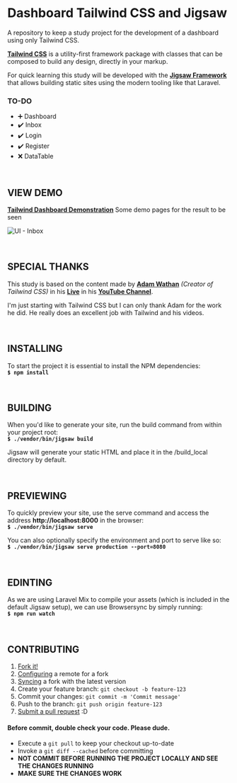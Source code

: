 # **Dashboard Tailwind CSS and Jigsaw**  
A repository to keep a study project for the development of a dashboard using only Tailwind CSS.

**[Tailwind CSS](https://tailwindcss.com/)** is a utility-first framework package with classes that can be composed to build any design, directly in your markup.

For quick learning this study will be developed with the **[Jigsaw Framework](https://jigsaw.tighten.co/)** that allows building static sites using the modern tooling like that Laravel.

### **TO-DO**
- ➕ Dashboard
- ✔️ Inbox
- ✔️ Login
- ✔️ Register
- ❌ DataTable

<br>

## **VIEW DEMO**
**[Tailwind Dashboard Demonstration](https://miguelsmuller.github.io/tailwind-dashboard/)** Some demo pages for the result to be seen

![UI - Inbox](https://raw.githubusercontent.com/miguelsmuller/tailwind-dashboard/master/docs/images/ui-inbox.jpeg "UI - Inbox")

<br>

## **SPECIAL THANKS**
This study is based on the content made by **[Adam Wathan](https://github.com/adamwathan)** *(Creator of Tailwind CSS)* in his **[Live](https://www.youtube.com/watch?v=6xgMkGMIudE)** in his **[ YouTube Channel](https://www.youtube.com/channel/UCy1H38XrN7hi7wHSClfXPqQ)**.

I'm just starting with Tailwind CSS but I can only thank Adam for the work he did. He really does an excellent job with Tailwind and his videos. 

<br>

## **INSTALLING**
To start the project it is essential to install the NPM dependencies:  
**`$ npm install`**

<br>

## **BUILDING**
When you'd like to generate your site, run the build command from within your project root:  
**`$ ./vendor/bin/jigsaw build`**

Jigsaw will generate your static HTML and place it in the /build_local directory by default.

<br>

## **PREVIEWING**
To quickly preview your site, use the serve command and access the address **http://localhost:8000** in the browser:  
**`$ ./vendor/bin/jigsaw serve`**

You can also optionally specify the environment and port to serve like so:  
**`$ ./vendor/bin/jigsaw serve production --port=8080`**

<br>

## **EDINTING**
As we are using Laravel Mix to compile your assets (which is included in the default Jigsaw setup), we can use Browsersync by simply running:  
**`$ npm run watch`**

<br>

## **CONTRIBUTING**
1. [Fork it!](https://help.github.com/articles/fork-a-repo/)
2. [Configuring](https://help.github.com/articles/configuring-a-remote-for-a-fork/) a remote for a fork
3. [Syncing](https://help.github.com/articles/syncing-a-fork/) a fork with the latest version
4. Create your feature branch: `git checkout -b feature-123`
5. Commit your changes: `git commit -m 'Commit message'`
6. Push to the branch: `git push origin feature-123`
7. [Submit a pull request](https://help.github.com/articles/using-pull-requests/) :D

#### **Before commit, double check your code. Please dude.**
- Execute a `git pull` to keep your checkout up-to-date
- Invoke a `git diff --cached` before committing
- **NOT COMMIT BEFORE RUNNING THE PROJECT LOCALLY AND SEE THE CHANGES RUNNING**
- **MAKE SURE THE CHANGES WORK**